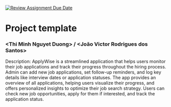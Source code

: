 [![Review Assignment Due Date](https://classroom.github.com/assets/deadline-readme-button-22041afd0340ce965d47ae6ef1cefeee28c7c493a6346c4f15d667ab976d596c.svg)](https://classroom.github.com/a/twPj_hbU)

# Project template

### \<Thi Minh Nguyet Duong\> / \<João Victor Rodrigues dos Santos\>

Description: ApplyWise is a streamlined application that helps users monitor their job applications and track their progress throughout the hiring process. Admin can add new job applications, set follow-up reminders, and log key details like interview dates or application statuses. The app provides an overview of all applications, helping users visualize their progress, and offers personalized insights to optimize their job search strategy. Users can check new job opportunities, apply for them if interested, and track the application status.
